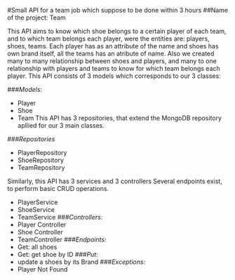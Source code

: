 #Small API for a team job which suppose to be done within 3 hours
##Name of the project: Team

This API aims to know which shoe belongs to a certain player of each team, and to which team belongs each player, were the entities are: players, shoes, teams.
Each player has as an attribute of the name and shoes has own brand itself, all the teams has an atribute of name.
Also we created many to many relationship between shoes and players, and many to one relationship with players and teams to know for which team belongs each player.
This API consists of 3 models which corresponds to our 3 classes:

###*Models*:
* Player
* Shoe
* Team
This API has 3 repositories, that extend the MongoDB repository apllied for our 3 main classes.

###*Repositories*
* PlayerRepository
* ShoeRepository
* TeamRepository

Similarly, this API has 3 services and 3 controllers Several endpoints exist, to perform basic CRUD operations.
* PlayerService
* ShoeService
* TeamService
###*Controllers:*
* Player Controller 
* Shoe Controller
* TeamController
###*Endpoints:*
* Get: all shoes
* Get: get shoe by ID
###*Put:*
* update a shoes by its Brand
###*Exceptions:*
* Player Not Found
